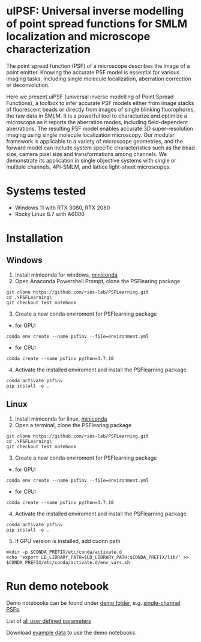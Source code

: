 # uIPSF: Universal inverse modelling of point spread functions for SMLM localization and microscope characterization 
The point spread function (PSF) of a microscope describes the image of a point emitter. Knowing the accurate PSF model is essential for various imaging tasks, including single molecule localization, aberration correction or deconvolution. 

Here we present uiPSF (universal inverse modelling of Point Spread Functions), a toolbox to infer accurate PSF models either from image stacks of fluorescent beads or directly from images of single blinking fluorophores, the raw data in SMLM. It is a powerful tool to characterize and optimize a microscope as it reports the aberration modes, including field-dependent aberrations.  The resulting PSF model enables accurate 3D super-resolution imaging using single molecule localization microscopy.
Our modular framework is applicable to a variety of microscope geometries, and the forward model can include system specific characteristics such as the bead size, camera pixel size and transformations among channels. We demonstrate its application in single objective systems with single or multiple channels, 4Pi-SMLM, and lattice light-sheet microscopes.

# Systems tested
- Windows 11 with RTX 3080, RTX 2080
- Rocky Linux 8.7 with A6000

# Installation
## Windows
1. Install miniconda for windows, [miniconda](https://docs.conda.io/en/latest/miniconda.html)
2. Open Anaconda Powershell Prompt, clone the PSFlearing package     
```
git clone https://github.com/ries-lab/PSFLearning.git
cd .\PSFLearning\
git checkout test_notebook
```
3. Create a new conda enviroment for PSFlearning package  
- for GPU: 
```
conda env create --name psfinv --file=environment.yml
```   
- for CPU: 
```
conda create --name psfinv python=3.7.10
```
4. Activate the installed enviroment and install the PSFlearning package
```
conda activate psfinv
pip install -e .
```

## Linux
1. Install miniconda for linux, [miniconda](https://docs.conda.io/en/latest/miniconda.html)
2. Open a terminal, clone the PSFlearing package     
```
git clone https://github.com/ries-lab/PSFLearning.git
cd .\PSFLearning\
git checkout test_notebook
```

3. Create a new conda enviroment for PSFlearning package  
- for GPU: 
```
conda env create --name psfinv --file=environment.yml
```   
- for CPU: 
```
conda create --name psfinv python=3.7.10
```
4. Activate the installed enviroment and install the PSFlearning package
```
conda activate psfinv
pip install -e .
```
5. If GPU version is installed, add cudnn path
```
mkdir -p $CONDA_PREFIX/etc/conda/activate.d
echo 'export LD_LIBRARY_PATH=$LD_LIBRARY_PATH:$CONDA_PREFIX/lib/' >> $CONDA_PREFIX/etc/conda/activate.d/env_vars.sh
```

# Run demo notebook
Demo notebooks can be found under [demo folder](demo), e.g. [single-channel PSFs](demo/demo_beadPSF_1ch.ipynb).   
  
List of [all user defined parameters](config/parameter%20description.md)   
  
Download [example data](https://doi.org/10.5281/zenodo.8267521) to use the demo notebooks. 

